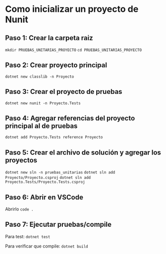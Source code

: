 
# Como inicializar un proyecto de Nunit

## Paso 1: Crear la carpeta raiz

`mkdir PRUEBAS_UNITARIAS_PROYECTO`
`cd PRUEBAS_UNITARIAS_PROYECTO`

## Paso 2: Crear proyecto principal

`dotnet new classlib -n Proyecto`

## Paso 3: Crear el proyecto de pruebas

`dotnet new nunit -n Proyecto.Tests`

## Paso 4: Agregar referencias del proyecto principal al de pruebas

`dotnet add Proyecto.Tests reference Proyecto`

## Paso 5: Crear el archivo de solución y agregar los proyectos

`dotnet new sln -n pruebas_unitarias`
`dotnet sln add Proyecto/Proyecto.csproj`
`dotnet sln add Proyecto.Tests/Proyecto.Tests.csproj`

## Paso 6: Abrir en VSCode

Abrirlo `code .`

## Paso 7: Ejecutar pruebas/compile

Para test:
`dotnet test`

Para verificar que compile:
`dotnet build`
